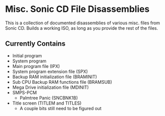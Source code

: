 # Misc. Sonic CD File Disassemblies
This is a collection of documented disassemblies of various misc. files from Sonic CD. Builds a working ISO, as long as you provide the rest of the files.

## Currently Contains
* Initial program
* System program
* Main program file (IPX)
* System program extension file (SPX)
* Backup RAM initialization file (BRAMINIT)
* Sub CPU Backup RAM functions file (BRAMSUB)
* Mega Drive initialization file (MDINIT)
* SMPS-PCM
    - Palmtree Panic (SNCBNK1B)
* Title screen (TITLEM and TITLES)
    - A couple bits still need to be figured out
